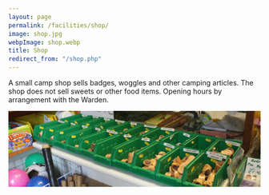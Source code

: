 ```yaml
---
layout: page
permalink: /facilities/shop/
image: shop.jpg
webpImage: shop.webp
title: Shop
redirect_from: "/shop.php"
---
```



A small camp shop sells badges, woggles and other camping articles. The shop does not sell sweets or other food items. Opening hours by arrangement with the Warden.

<picture class="secondaryImage">
    <source type="image/webp" srcset="/images/shopwoggles.webp" alt="Woggles">
    <source type="image/jpeg" srcset="/images/shopwoggles.jpg" alt="Woggles">
    <img src="/images/shopwoggles.jpg" alt="Woggles">
</picture>
